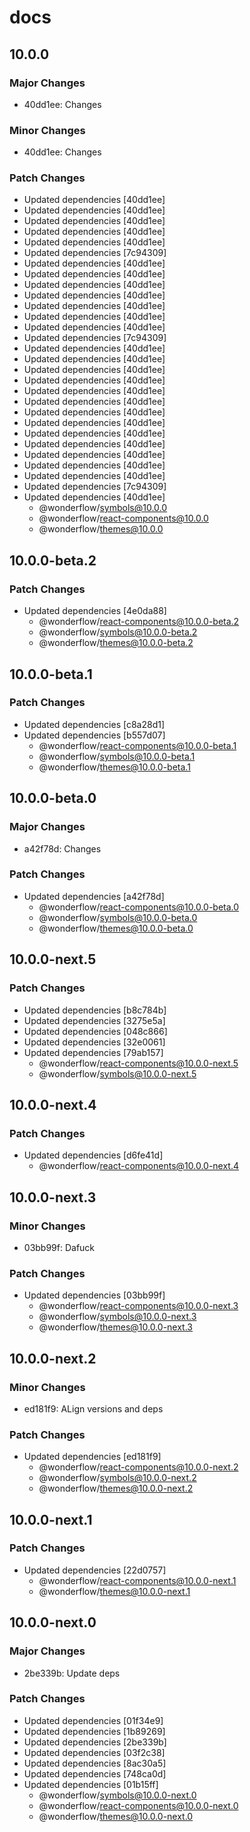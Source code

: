 # docs

## 10.0.0

### Major Changes

- 40dd1ee: Changes

### Minor Changes

- 40dd1ee: Changes

### Patch Changes

- Updated dependencies [40dd1ee]
- Updated dependencies [40dd1ee]
- Updated dependencies [40dd1ee]
- Updated dependencies [40dd1ee]
- Updated dependencies [40dd1ee]
- Updated dependencies [7c94309]
- Updated dependencies [40dd1ee]
- Updated dependencies [40dd1ee]
- Updated dependencies [40dd1ee]
- Updated dependencies [40dd1ee]
- Updated dependencies [40dd1ee]
- Updated dependencies [40dd1ee]
- Updated dependencies [40dd1ee]
- Updated dependencies [7c94309]
- Updated dependencies [40dd1ee]
- Updated dependencies [40dd1ee]
- Updated dependencies [40dd1ee]
- Updated dependencies [40dd1ee]
- Updated dependencies [40dd1ee]
- Updated dependencies [40dd1ee]
- Updated dependencies [40dd1ee]
- Updated dependencies [40dd1ee]
- Updated dependencies [40dd1ee]
- Updated dependencies [40dd1ee]
- Updated dependencies [40dd1ee]
- Updated dependencies [40dd1ee]
- Updated dependencies [40dd1ee]
- Updated dependencies [7c94309]
- Updated dependencies [40dd1ee]
  - @wonderflow/symbols@10.0.0
  - @wonderflow/react-components@10.0.0
  - @wonderflow/themes@10.0.0

## 10.0.0-beta.2

### Patch Changes

- Updated dependencies [4e0da88]
  - @wonderflow/react-components@10.0.0-beta.2
  - @wonderflow/symbols@10.0.0-beta.2
  - @wonderflow/themes@10.0.0-beta.2

## 10.0.0-beta.1

### Patch Changes

- Updated dependencies [c8a28d1]
- Updated dependencies [b557d07]
  - @wonderflow/react-components@10.0.0-beta.1
  - @wonderflow/symbols@10.0.0-beta.1
  - @wonderflow/themes@10.0.0-beta.1

## 10.0.0-beta.0

### Major Changes

- a42f78d: Changes

### Patch Changes

- Updated dependencies [a42f78d]
  - @wonderflow/react-components@10.0.0-beta.0
  - @wonderflow/symbols@10.0.0-beta.0
  - @wonderflow/themes@10.0.0-beta.0

## 10.0.0-next.5

### Patch Changes

- Updated dependencies [b8c784b]
- Updated dependencies [3275e5a]
- Updated dependencies [048c866]
- Updated dependencies [32e0061]
- Updated dependencies [79ab157]
  - @wonderflow/react-components@10.0.0-next.5
  - @wonderflow/symbols@10.0.0-next.5

## 10.0.0-next.4

### Patch Changes

- Updated dependencies [d6fe41d]
  - @wonderflow/react-components@10.0.0-next.4

## 10.0.0-next.3

### Minor Changes

- 03bb99f: Dafuck

### Patch Changes

- Updated dependencies [03bb99f]
  - @wonderflow/react-components@10.0.0-next.3
  - @wonderflow/symbols@10.0.0-next.3
  - @wonderflow/themes@10.0.0-next.3

## 10.0.0-next.2

### Minor Changes

- ed181f9: ALign versions and deps

### Patch Changes

- Updated dependencies [ed181f9]
  - @wonderflow/react-components@10.0.0-next.2
  - @wonderflow/symbols@10.0.0-next.2
  - @wonderflow/themes@10.0.0-next.2

## 10.0.0-next.1

### Patch Changes

- Updated dependencies [22d0757]
  - @wonderflow/react-components@10.0.0-next.1
  - @wonderflow/themes@10.0.0-next.1

## 10.0.0-next.0

### Major Changes

- 2be339b: Update deps

### Patch Changes

- Updated dependencies [01f34e9]
- Updated dependencies [1b89269]
- Updated dependencies [2be339b]
- Updated dependencies [03f2c38]
- Updated dependencies [8ac30a5]
- Updated dependencies [748ca0d]
- Updated dependencies [01b15ff]
  - @wonderflow/symbols@10.0.0-next.0
  - @wonderflow/react-components@10.0.0-next.0
  - @wonderflow/themes@10.0.0-next.0
